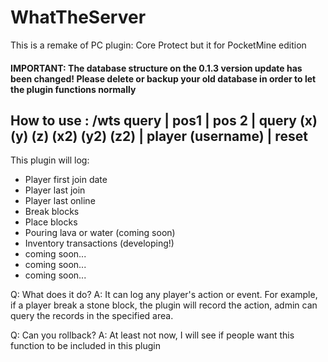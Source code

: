 # WhatTheServer
This is a remake of PC plugin: Core Protect but it for PocketMine edition

#### IMPORTANT: The  database structure on the 0.1.3 version update has been changed! Please delete or backup your old database in order to let the plugin functions normally

## How to use : /wts query | pos1 | pos 2 | query (x) (y) (z) (x2) (y2) (z2) | player (username) | reset

This plugin will log:
- Player first join date
- Player last join
- Player last online
- Break blocks
- Place blocks
- Pouring lava or water (coming soon)
- Inventory transactions (developing!)
- coming soon...
- coming soon...
- coming soon...

Q: What does it do?
A: It can log any player's action or event. For example, if a player break a stone block, the plugin will record the action,
	admin can query the records in the specified area.

Q: Can you rollback?
A: At least not now, I will see if people want this function to be included in this plugin
